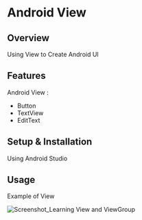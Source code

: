 # Android View

## Overview
Using View to Create Android UI

## Features
Android View :
- Button
- TextView
- EditText

## Setup & Installation 
Using Android Studio

## Usage
Example of View

![Screenshot_Learning View and ViewGroup](https://user-images.githubusercontent.com/56164259/68088598-59b20f80-fe93-11e9-852d-100761101929.png)
